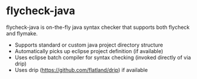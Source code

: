 flycheck-java
=============

flycheck-java is on-the-fly java syntax checker that supports both flycheck and flymake.  
* Supports standard or custom java project directory structure  
* Automatically picks up eclipse project definition (if available)  
* Uses eclipse batch compiler for syntax checking (invoked directly of via drip)  
* Uses drip (https://github.com/flatland/drip) if available

